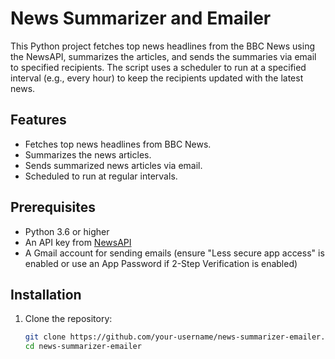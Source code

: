 # News Summarizer and Emailer

This Python project fetches top news headlines from the BBC News using the NewsAPI, summarizes the articles, and sends the summaries via email to specified recipients. The script uses a scheduler to run at a specified interval (e.g., every hour) to keep the recipients updated with the latest news.

## Features

- Fetches top news headlines from BBC News.
- Summarizes the news articles.
- Sends summarized news articles via email.
- Scheduled to run at regular intervals.

## Prerequisites

- Python 3.6 or higher
- An API key from [NewsAPI](https://newsapi.org/)
- A Gmail account for sending emails (ensure "Less secure app access" is enabled or use an App Password if 2-Step Verification is enabled)

## Installation

1. Clone the repository:

   ```sh
   git clone https://github.com/your-username/news-summarizer-emailer.git
   cd news-summarizer-emailer
   ```
